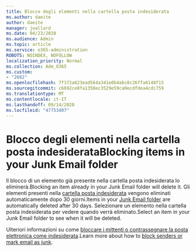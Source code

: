 ```yaml
---
title: Blocco degli elementi nella cartella posta indesiderata
ms.author: daeite
author: daeite
manager: joallard
ms.date: 04/23/2020
ms.audience: Admin
ms.topic: article
ms.service: o365-administration
ROBOTS: NOINDEX, NOFOLLOW
localization_priority: Normal
ms.collection: Adm_O365
ms.custom:
- "2682"
ms.openlocfilehash: 7f372a623ead564a341e0b4abc0c26ffa6148f15
ms.sourcegitcommit: c6692ce0fa1358ec3529e59ca0ecdfdea4cdc759
ms.translationtype: MT
ms.contentlocale: it-IT
ms.lasthandoff: 09/14/2020
ms.locfileid: "47753407"
---
```

# <a name="blocking-items-in-your-junk-email-folder"></a><span data-ttu-id="eafc5-102">Blocco degli elementi nella cartella posta indesiderata</span><span class="sxs-lookup"><span data-stu-id="eafc5-102">Blocking items in your Junk Email folder</span></span>

<span data-ttu-id="eafc5-103">Il blocco di un elemento già presente nella cartella posta indesiderata lo eliminerà.</span><span class="sxs-lookup"><span data-stu-id="eafc5-103">Blocking an item already in your Junk Email folder will delete it.</span></span> <span data-ttu-id="eafc5-104">Gli elementi presenti nella [cartella posta indesiderata](https://outlook.live.com/mail/junkemail) vengono eliminati automaticamente dopo 30 giorni.</span><span class="sxs-lookup"><span data-stu-id="eafc5-104">Items in your [Junk Email folder](https://outlook.live.com/mail/junkemail) are automatically deleted after 30 days.</span></span> <span data-ttu-id="eafc5-105">Selezionare un elemento nella cartella posta indesiderata per vedere quando verrà eliminato.</span><span class="sxs-lookup"><span data-stu-id="eafc5-105">Select an item in your Junk Email folder to see when it will be deleted.</span></span>

<span data-ttu-id="eafc5-106">Ulteriori informazioni su come [bloccare i mittenti o contrassegnare la posta elettronica come indesiderata](https://support.office.com/article/a3ece97b-82f8-4a5e-9ac3-e92fa6427ae4).</span><span class="sxs-lookup"><span data-stu-id="eafc5-106">Learn more about how to [block senders or mark email as junk](https://support.office.com/article/a3ece97b-82f8-4a5e-9ac3-e92fa6427ae4).</span></span>